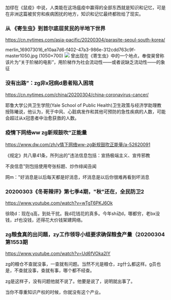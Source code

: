 加缪在《鼠疫》中说，人类能在这场瘟疫中赢得的全部东西就是知识和记忆，可是在非洲这篇被贫穷和疾病困扰的地方，知识和记忆最终都败给了现实。

### 从 《寄生虫》到首尔底层贫民的半地下世界
https://cn.nytimes.com/asia-pacific/20200304/parasite-seoul-south-korea/

merlin_169073016_e10aa7d6-f402-47a3-986e-312cdd763c9f-master1050.jpg (1050×700)
![](https://static01.nyt.com/images/2020/03/01/world/01parasite-dispatch-print4/merlin_169073016_e10aa7d6-f402-47a3-986e-312cdd763c9f-master1050.jpg)
曾出现在《寄生虫》中的一个地点，奉俊昊曾称该片为“关于阶梯的电影”，用阶梯作为社会流动性——或者说缺乏流动性——的象征

### 没有出路”：zg非x冠病d患者陷入困境
https://cn.nytimes.com/china/20200304/china-coronavirus-cancer/

耶鲁大学公共卫生学院(Yale School of Public Health)卫生政策与经济学助理教授陈曦说，他认为，死于中风、心脏病发作和其他可预防的急性疾病的人数，可能会超过从x冠患者中治愈获救的人数。

### 疫情下网络ww zg新规鼓吹“正能量
https://www.dw.com/zh/y情下网络ww-zg新规鼓吹正能量/a-52620091

《规定》共八章41条，所列出的"违法信息包括：宣扬极端主义、宣传邪教

不良信息"则包括使用夸张标题、炒作绯闻丑闻

网m："好消息是以后每天都是好消息，坏消息是以后你很难再看到坏消息

### 20200303《冬哥辣评》第七季4期，"秋"还在，全民防卫2
https://www.youtube.com/watch?v=wTgT6PKJ6Ok

徐晓d：现在q高，到处干扰。我d花钱花的真多。今年sh动d，哪都穷，老bx没钱，zf也没钱，还得花大价钱架建网络。

### zg粮食真的出问题，zy工作领导小组要求确保粮食产量（20200304第1553期
https://www.youtube.com/watch?v=Ud6fVOka2IY

zg的粮仓不查就没事，一查就有问题。当然不光是粮仓，zg什么都这样。g员也是，不查就没事，查就有事，哪个都不经查。

zg是这样子，没有问题他就不说了。他要是说了，说明就出事了。

当你不尊重知识产权的时候，你就没有这个产业。
